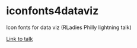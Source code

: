 # iconfonts4dataviz
Icon fonts for data viz (RLadies Philly lightning talk)

[Link to talk](https://www.youtube.com/embed/guzjt7xh2Cw?start=3787)
